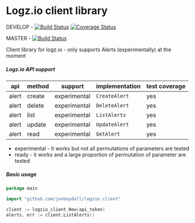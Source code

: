 # Logz.io client library

DEVELOP - [![Build Status](https://travis-ci.org/jonboydell/logzio_client.svg?branch=develop)](https://travis-ci.org/jonboydell/logzio_client) [![Coverage Status](https://coveralls.io/repos/github/jonboydell/logzio_client/badge.svg?branch=develop)](https://coveralls.io/github/jonboydell/logzio_client?branch=develop)

MASTER - [![Build Status](https://travis-ci.org/jonboydell/logzio_client.svg?branch=master)](https://travis-ci.org/jonboydell/logzio_client)

Client library for logz.io - only supports Alerts (experimentally) at the moment

##### Logz.io API support

|api  |method|support     |implementation|test coverage|
|-----|------|------------|--------------|-------------|
|alert|create|experimental|`CreateAlert` |yes          |
|alert|delete|experimental|`DeleteAlert` |yes          |
|alert|list  |experimental|`ListAlerts`  |yes          |
|alert|update|experimental|`UpdateAlert` |yes          |
|alert|read  |experimental|`GetAlert`    |yes          |

- experimental - it works but not all permutations of parameters are tested
- ready - it works and a large proportion of permutation of parameter are tested

##### Basic usage

```go
package main

import "github.com/jonboydell/logzio_client"

client := logzio_client.New(api_token)
alerts, err := client.ListAlerts()
```

